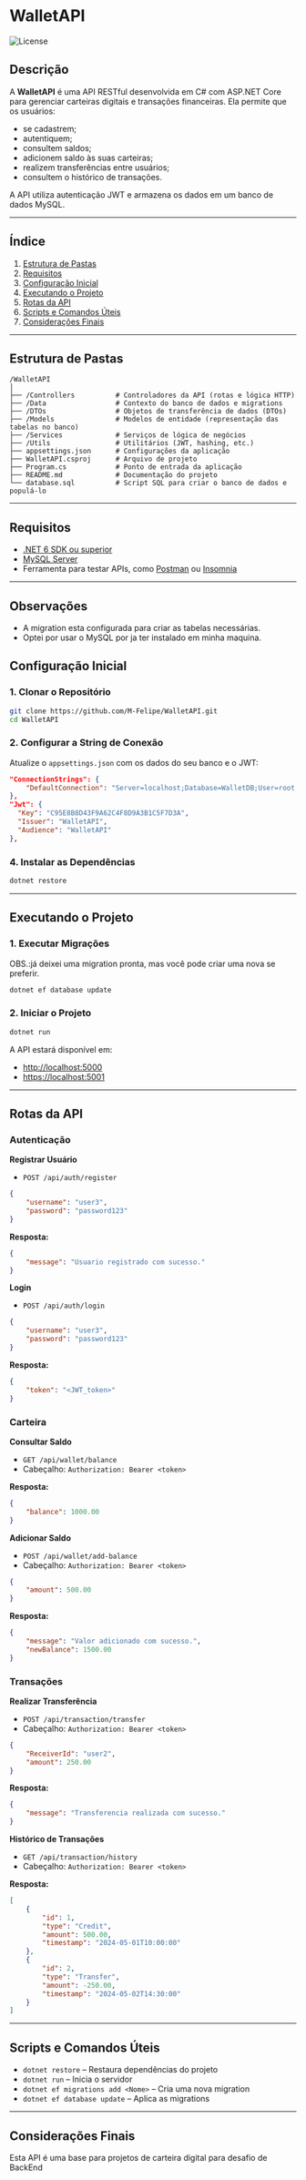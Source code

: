 ﻿# WalletAPI

![License](https://img.shields.io/badge/license-MIT-blue.svg)

## Descrição

A **WalletAPI** é uma API RESTful desenvolvida em C# com ASP.NET Core para gerenciar carteiras digitais e transações financeiras. Ela permite que os usuários:

* se cadastrem;
* autentiquem;
* consultem saldos;
* adicionem saldo às suas carteiras;
* realizem transferências entre usuários;
* consultem o histórico de transações.

A API utiliza autenticação JWT e armazena os dados em um banco de dados MySQL.

---

## Índice

1. [Estrutura de Pastas](#estrutura-de-pastas)
2. [Requisitos](#requisitos)
3. [Configuração Inicial](#configuracao-inicial)
4. [Executando o Projeto](#executando-o-projeto)
5. [Rotas da API](#rotas-da-api)
6. [Scripts e Comandos Úteis](#scripts-e-comandos-uteis)
7. [Considerações Finais](#consideracoes-finais)

---

## Estrutura de Pastas

```
/WalletAPI
│
├── /Controllers          # Controladores da API (rotas e lógica HTTP)
├── /Data                 # Contexto do banco de dados e migrations
├── /DTOs                 # Objetos de transferência de dados (DTOs)
├── /Models               # Modelos de entidade (representação das tabelas no banco)
├── /Services             # Serviços de lógica de negócios
├── /Utils                # Utilitários (JWT, hashing, etc.)
├── appsettings.json      # Configurações da aplicação
├── WalletAPI.csproj      # Arquivo de projeto
├── Program.cs            # Ponto de entrada da aplicação
├── README.md             # Documentação do projeto
└── database.sql          # Script SQL para criar o banco de dados e populá-lo
```

---

## Requisitos

* [.NET 6 SDK ou superior](https://dotnet.microsoft.com/download/dotnet/6.0)
* [MySQL Server](https://dev.mysql.com/downloads/mysql/)
* Ferramenta para testar APIs, como [Postman](https://www.postman.com/) ou [Insomnia](https://insomnia.rest/)

---

## Observações
* A migration esta configurada para criar as tabelas necessárias.
* Optei por usar o MySQL por ja ter instalado em minha maquina.


## Configuração Inicial

### 1. Clonar o Repositório

```bash
git clone https://github.com/M-Felipe/WalletAPI.git
cd WalletAPI
```

### 2. Configurar a String de Conexão

Atualize o `appsettings.json` com os dados do seu banco e o JWT:

```json
"ConnectionStrings": {
    "DefaultConnection": "Server=localhost;Database=WalletDB;User=root;Password=yourpassword;"
},
"Jwt": {
  "Key": "C95E8B8D43F9A62C4F8D9A3B1C5F7D3A",
  "Issuer": "WalletAPI",
  "Audience": "WalletAPI"
},
```



### 4. Instalar as Dependências

```bash
dotnet restore
```

---

## Executando o Projeto

### 1. Executar Migrações

OBS.:já deixei uma migration pronta, mas você pode criar uma nova se preferir.

```bash
dotnet ef database update
```

### 2. Iniciar o Projeto

```bash
dotnet run
```

A API estará disponível em:

* [http://localhost:5000](http://localhost:5000)
* [https://localhost:5001](https://localhost:5001)

---

## Rotas da API

### Autenticação

**Registrar Usuário**

* `POST /api/auth/register`

```json
{
    "username": "user3",
    "password": "password123"
}
```

**Resposta:**

```json
{
    "message": "Usuario registrado com sucesso."
}
```

**Login**

* `POST /api/auth/login`

```json
{
    "username": "user3",
    "password": "password123"
}
```

**Resposta:**

```json
{
    "token": "<JWT_token>"
}
```

### Carteira

**Consultar Saldo**

* `GET /api/wallet/balance`
* Cabeçalho: `Authorization: Bearer <token>`

**Resposta:**

```json
{
    "balance": 1000.00
}
```

**Adicionar Saldo**

* `POST /api/wallet/add-balance`
* Cabeçalho: `Authorization: Bearer <token>`

```json
{
    "amount": 500.00
}
```

**Resposta:**

```json
{
    "message": "Valor adicionado com sucesso.",
    "newBalance": 1500.00
}
```

### Transações

**Realizar Transferência**

* `POST /api/transaction/transfer`
* Cabeçalho: `Authorization: Bearer <token>`

```json
{
    "ReceiverId": "user2",
    "amount": 250.00
}
```

**Resposta:**

```json
{
    "message": "Transferencia realizada com sucesso."
}
```

**Histórico de Transações**

* `GET /api/transaction/history`
* Cabeçalho: `Authorization: Bearer <token>`

**Resposta:**

```json
[
    {
        "id": 1,
        "type": "Credit",
        "amount": 500.00,
        "timestamp": "2024-05-01T10:00:00"
    },
    {
        "id": 2,
        "type": "Transfer",
        "amount": -250.00,
        "timestamp": "2024-05-02T14:30:00"
    }
]
```

---

## Scripts e Comandos Úteis

* `dotnet restore` – Restaura dependências do projeto
* `dotnet run` – Inicia o servidor
* `dotnet ef migrations add <Nome>` – Cria uma nova migration
* `dotnet ef database update` – Aplica as migrations

---

## Considerações Finais

Esta API é uma base para projetos de carteira digital para desafio de BackEnd
